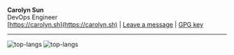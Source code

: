 <!--
**carolyn-sun/carolyn-sun** is a ✨ _special_ ✨ repository because its `README.md` (this file) appears on your GitHub profile.

Here are some ideas to get you started:

- 🔭 I’m currently working on ...
- 🌱 I’m currently learning ...
- 👯 I’m looking to collaborate on ...
- 🤔 I’m looking for help with ...
- 💬 Ask me about ...
- 📫 How to reach me: ...
- 😄 Pronouns: ...
- ⚡ Fun fact: ...
-->

**Carolyn Sun** <br/>
DevOps Engineer <br />
[https://carolyn.sh](https://carolyn.sh) | [Leave a message](https://github.com/carolyn-sun/carolyn-sun/discussions/1) | [GPG key](https://carolyn.sh/gpg)

---

<img src="https://github-readme-stats.vercel.app/api/top-langs/?username=carolyn-sun&layout=compact&card_width=450&title_color=0969da&text_color=57606a&bg_color=ffffff&border_color=d0d7de#gh-light-mode-only" alt="top-langs" />

<img src="https://github-readme-stats.vercel.app/api/top-langs/?username=carolyn-sun&layout=compact&card_width=450&title_color=539bf5&text_color=768390&bg_color=00000000&border_color=444c56#gh-dark-mode-only" alt="top-langs" />